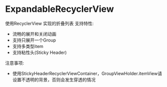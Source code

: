 # ExpandableRecyclerView
使用RecyclerView 实现的折叠列表
支持特性:
- 流畅的展开和关闭动画
- 支持只展开一个Group
- 支持多类型item
- 支持粘性头(Sticky Header)

注意事项:
- 使用StickyHeaderRecyclerViewContainer，GroupViewHolder.itemView请设置不透明的背景，否则会发生穿透的情况
